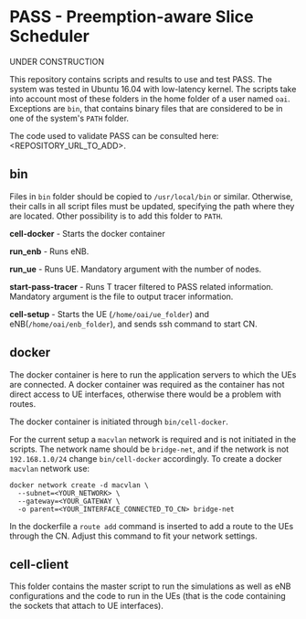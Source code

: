 # PASS - Preemption-aware Slice Scheduler

UNDER CONSTRUCTION

This repository contains scripts and results to use and test PASS. The system was tested in Ubuntu 16.04 with low-latency kernel. The scripts take into account most of these folders in the home folder of a user named `oai`. Exceptions are `bin`, that contains binary files that are considered to be in one of the system's `PATH` folder. 

The code used to validate PASS can be consulted here: <REPOSITORY_URL_TO_ADD>.



## bin

Files in `bin` folder should be copied to `/usr/local/bin` or similar. Otherwise, their calls in all script files must be updated, specifying the path where they are located. Other possibility is to add this folder to `PATH`.

**cell-docker** - Starts the docker container 

**run_enb** - Runs eNB.

**run_ue** - Runs UE. Mandatory argument with the number of nodes.

**start-pass-tracer** - Runs T tracer filtered to PASS related information. Mandatory argument is the file to output tracer information. 

**cell-setup** - Starts the UE (`/home/oai/ue_folder`) and eNB(`/home/oai/enb_folder`), and sends ssh command to start CN. 



## docker


The docker container is here to run the application servers to which the UEs are connected. A docker container was required as the container has not direct access to UE interfaces, otherwise there would be a problem with routes.

The docker container is initiated through `bin/cell-docker`.

For the current setup a `macvlan` network is required and is not initiated in the scripts. The network name should be `bridge-net`, and if the network is not `192.168.1.0/24` change `bin/cell-docker` accordingly. To create a docker `macvlan` network use:

``` 
docker network create -d macvlan \
  --subnet=<YOUR_NETWORK> \
  --gateway=<YOUR_GATEWAY \
  -o parent=<YOUR_INTERFACE_CONNECTED_TO_CN> bridge-net
```

In the dockerfile a `route add` command is inserted to add a route to the UEs through the CN. Adjust this command to fit your network settings.


## cell-client


This folder contains the master script to run the simulations as well as eNB configurations and the code to run in the UEs (that is the code containing the sockets that attach to UE interfaces).



